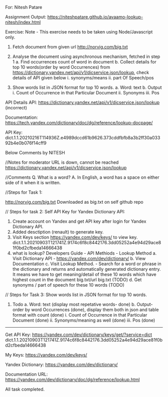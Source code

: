 For: Nitesh Patare

Assignment Output:
https://niteshpatare.github.io/avaamo-lookup-nitesh/index.html

Exercise:
Note - This exercise needs to be taken using Node/Javascript only.

1. Fetch document from given url http://norvig.com/big.txt

2. Analyse the document using asynchronous mechanism, fetched in step 1
   a. Find occurrences count of word in document
   b. Collect details for top 10 words(order by word Occurrences) from
   https://dictionary.yandex.net/api/v1/dicservice.json/lookup, check details of API given below
   i. synonyms/means
   ii. part Of Speech/pos
3. Show words list in JSON format for top 10 words.
   a. Word: text
   b. Output
   i. Count of Occurrence in that Particular Document
   ii. Synonyms
   iii. Pos

API Details
API: https://dictionary.yandex.net/api/v1/dicservice.json/lookup (incorrect)

Documentation:
https://tech.yandex.com/dictionary/doc/dg/reference/lookup-docpage/

API Key:
dict.1.1.20210216T114936Z.e4989dccd61b9626.373cddfbfb8a3b2ff30a03392b4e0b076f14cff9

Below Comments by NITESH

//Notes for moderator
URL is down, cannot be reached
https://dictionary.yandex.net/api/v1/dicservice.json/lookup

//Comments
Q. What is a word?
A. In English, a word has a space on either side of it when it is written.

//Steps for Task 1:

http://norvig.com/big.txt
Downloaded as big.txt on self github repo

// Steps for task 2: Self API Key for Yandex Dictionary API:

1. Create account on Yandex and get API key after login for Yandex Dictionary API.
2. Added desctiption (renault) to generate key.
3. Visit Keys section https://yandex.com/dev/keys/ to view key.
   dict.1.1.20210903T121741Z.9174c6f8c8442176.3dd05252a4e94d29ace81f0bd2cfbeda14666438
4. what is lookup?
   Developers Guide - API Methiods - Lookup Method
   a. Visit Dictionary API - https://yandex.com/dev/dictionary/
   b. View Documentation
   c. Visit Lookup Method. - Search for a word or phrase in the dictionary and returns and automatically generated dictionary entry. It means we have to get meaning/detail of these 10 words which have highest count in the document big.txt/url big.txt (TODO)
   d. Get synonyms / part of speech for these 10 words (TODO)

// Steps for Task 3: Show words list in JSON format for top 10 words.

1. Todo
   a. Word: text (display most repetative words- done)
   b. Output- order by word Occurrences (done), display them both in json and table format with count (done)
   i. Count of Occurrence in that Particular Document (done)
   ii. Synonyms/meaning as well (done)
   iii. Pos (done)

---

Get API Key: https://yandex.com/dev/dictionary/keys/get/?service=dict
dict.1.1.20210903T121741Z.9174c6f8c8442176.3dd05252a4e94d29ace81f0bd2cfbeda14666438

My Keys: https://yandex.com/dev/keys/

Yandex Dictionary: https://yandex.com/dev/dictionary/

Documentation URL:
https://yandex.com/dev/dictionary/doc/dg/reference/lookup.html

All task completed.
